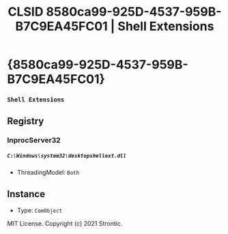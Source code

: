 ﻿---
title: "CLSID 8580ca99-925D-4537-959B-B7C9EA45FC01 | Shell Extensions"
excerpt: What is COM-Object CLSID 8580ca99-925D-4537-959B-B7C9EA45FC01?
---

# {8580ca99-925D-4537-959B-B7C9EA45FC01}

### `Shell Extensions`

## Registry


### InprocServer32

##### `C:\Windows\system32\desktopshellext.dll`
* ThreadingModel: `Both`

## Instance

* Type: `ComObject`

MIT License. Copyright (c) 2021 Strontic.


